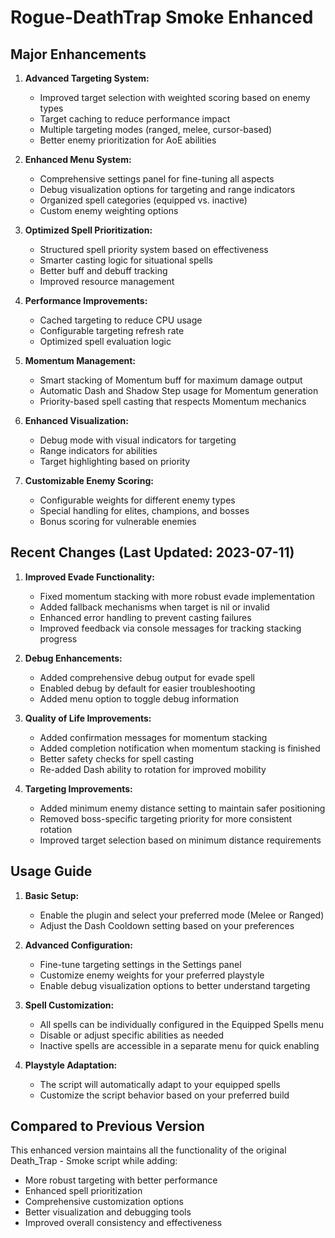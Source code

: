 # Rogue-DeathTrap Smoke Enhanced

## Major Enhancements

1. **Advanced Targeting System:**
   - Improved target selection with weighted scoring based on enemy types
   - Target caching to reduce performance impact
   - Multiple targeting modes (ranged, melee, cursor-based)
   - Better enemy prioritization for AoE abilities

2. **Enhanced Menu System:**
   - Comprehensive settings panel for fine-tuning all aspects
   - Debug visualization options for targeting and range indicators
   - Organized spell categories (equipped vs. inactive)
   - Custom enemy weighting options

3. **Optimized Spell Prioritization:**
   - Structured spell priority system based on effectiveness
   - Smarter casting logic for situational spells
   - Better buff and debuff tracking
   - Improved resource management

4. **Performance Improvements:**
   - Cached targeting to reduce CPU usage
   - Configurable targeting refresh rate
   - Optimized spell evaluation logic

5. **Momentum Management:**
   - Smart stacking of Momentum buff for maximum damage output
   - Automatic Dash and Shadow Step usage for Momentum generation
   - Priority-based spell casting that respects Momentum mechanics

6. **Enhanced Visualization:**
   - Debug mode with visual indicators for targeting
   - Range indicators for abilities
   - Target highlighting based on priority

7. **Customizable Enemy Scoring:**
   - Configurable weights for different enemy types
   - Special handling for elites, champions, and bosses
   - Bonus scoring for vulnerable enemies

## Recent Changes (Last Updated: 2023-07-11)

1. **Improved Evade Functionality:**
   - Fixed momentum stacking with more robust evade implementation
   - Added fallback mechanisms when target is nil or invalid
   - Enhanced error handling to prevent casting failures
   - Improved feedback via console messages for tracking stacking progress

2. **Debug Enhancements:**
   - Added comprehensive debug output for evade spell
   - Enabled debug by default for easier troubleshooting
   - Added menu option to toggle debug information

3. **Quality of Life Improvements:**
   - Added confirmation messages for momentum stacking
   - Added completion notification when momentum stacking is finished
   - Better safety checks for spell casting
   - Re-added Dash ability to rotation for improved mobility

4. **Targeting Improvements:**
   - Added minimum enemy distance setting to maintain safer positioning
   - Removed boss-specific targeting priority for more consistent rotation
   - Improved target selection based on minimum distance requirements

## Usage Guide

1. **Basic Setup:**
   - Enable the plugin and select your preferred mode (Melee or Ranged)
   - Adjust the Dash Cooldown setting based on your preferences

2. **Advanced Configuration:**
   - Fine-tune targeting settings in the Settings panel
   - Customize enemy weights for your preferred playstyle
   - Enable debug visualization options to better understand targeting

3. **Spell Customization:**
   - All spells can be individually configured in the Equipped Spells menu
   - Disable or adjust specific abilities as needed
   - Inactive spells are accessible in a separate menu for quick enabling

4. **Playstyle Adaptation:**
   - The script will automatically adapt to your equipped spells
   - Customize the script behavior based on your preferred build

## Compared to Previous Version

This enhanced version maintains all the functionality of the original Death_Trap - Smoke script while adding:
   - More robust targeting with better performance
   - Enhanced spell prioritization
   - Comprehensive customization options
   - Better visualization and debugging tools
   - Improved overall consistency and effectiveness

